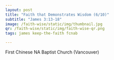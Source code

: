 ```yaml
---
layout: post
title: "Faith that Demonstrates Wisdom (6/10)"
subtitle: "James 3:13-18"
image: /faith-wise/static/img/thumbnail.jpg
qr: /faith-wise/static/img/faith-wise-qr.png
tags: james keep-the-faith fcnab

---
```

First Chinese NA Baptist Church (Vancouver)
